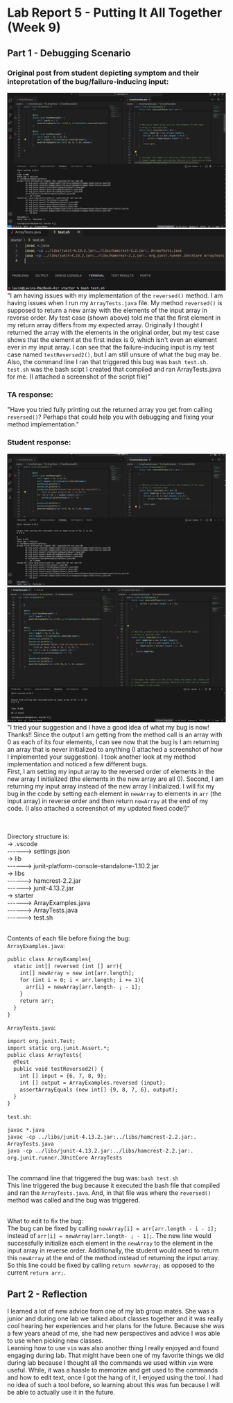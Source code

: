 # Lab Report 5 - Putting It All Together (Week 9)

## Part 1 - Debugging Scenario
### Original post from student depicting symptom and their intepretation of the bug/failure-inducing input:
![Image](OrigPost.jpeg)
![Image](CompilingBash.jpeg)
"I am having issues with my implementation of the `reversed()` method. I am having issues when I run my `ArrayTests.java` file. My method `reversed()` is supposed to return a new array with the elements of the input array in reverse order. My test case (shown above) told me that the first element in my return array differs from my expected array. Originally I thought I returned the array with the elements in the original order, but my test case shows that the element at the first index is 0, which isn't even an element ever in my input array. I can see that the failure-inducing input is my test case named `testReversed2()`, but I am still unsure of what the bug may be. Also, the command line I ran that triggered this bug was `bash test.sh`. `test.sh` was the bash scipt I created that compiled and ran ArrayTests.java for me. (I attached a screenshot of the script file)"

### TA response:
"Have you tried fully printing out the returned array you get from calling `reversed()`? Perhaps that could help you with debugging and fixing your method implementation."

### Student response:
![Image](Post2.jpeg)
![Image](FixedStudentCode(LabReport5).png)
"I tried your suggestion and I have a good idea of what my bug is now! Thanks!! Since the output I am getting from the method call is an array with 0 as each of its four elements, I can see now that the bug is I am returning an array that is never initialized to anything (I attached a screenshot of how I implemented your suggestion). 
I took another look at my method implementation and noticed a few different bugs.
<br/>First, I am setting my input array to the reversed order of elements in the new array I initialized (the elements in the new array are all 0). Second, I am returning my input array instead of the new array I initialized. I will fix my bug in the code by setting each element in `newArray` to elements in `arr` (the input array) in reverse order and then return `newArray` at the end of my code. (I also attached a screenshot of my updated fixed code!)" 

<br/>
<br/>Directory structure is:
<br/>-> .vscode
<br/>------> settings.json
<br/>-> lib
<br/>------> junit-platform-console-standalone-1.10.2.jar
<br/>-> libs
<br/>------> hamcrest-2.2.jar
<br/>------> junit-4.13.2.jar
<br/>-> starter
<br/>------> ArrayExamples.java
<br/>------> ArrayTests.java
<br/>------> test.sh

<br/>Contents of each file before fixing the bug:
<br/>`ArrayExamples.java`: 
```
public class ArrayExamples{
  static int[] reversed (int [] arr){
    int[] newArray = new int[arr.length];
    for (int i = 0; i < arr.length; i += 1){
      arr[i] = newArray[arr.length- ¡ - 1];
    }
    return arr;
  }
}
```
`ArrayTests.java`:
```
import org.junit.Test;
import static org.junit.Assert.*;
public class ArrayTests{
  @Test
  public void testReversed2() {
    int [] input = {6, 7, 8, 9};
    int [] output = ArrayExamples.reversed (input);
    assertArrayEquals (new int[] {9, 8, 7, 6}, output);
  }
}
```
`test.sh`:
```
javac *.java
javac -cp ../libs/junit-4.13.2.jar:../libs/hamcrest-2.2.jar:. ArrayTests.java
java -cp ../libs/junit-4.13.2.jar:../libs/hamcrest-2.2.jar:. org.junit.runner.JUnitCore ArrayTests
```
<br/>The command line that triggered the bug was: `bash test.sh`
<br/>This line triggered the bug because it executed the bash file that compiled and ran the `ArrayTests.java`. And, in that file was where the `reversed()` method was called and the bug was triggered.

<br/>What to edit to fix the bug:
<br/>The bug can be fixed by calling `newArray[i] = arr[arr.length - i - 1];` instead of `arr[i] = newArray[arr.length- ¡ - 1];`. The new line would successfully initialize each element in the `newArray` to the element in the input array in reverse order. Additionally, the student would need to return this `newArray` at the end of the method instead of returning the input array. So this line could be fixed by calling `return newArray;` as opposed to the current `return arr;`.

## Part 2 - Reflection
I learned a lot of new advice from one of my lab group mates. She was a junior and during one lab we talked about classes together and it was really cool hearing her experiences and her plans for the future. Because she was a few years ahead of me, she had new perspectives and advice I was able to use when picking new classes. 
<br/>Learning how to use `vim` was also another thing I really enjoyed and found engaging during lab. That might have been one of my favorite things we did during lab because I thought all the commands we used within `vim` were useful. While, it was a hassle to memorize and get used to the commands and how to edit text, once I got the hang of it, I enjoyed using the tool. I had no idea of such a tool before, so learning about this was fun because I will be able to actually use it in the future.
